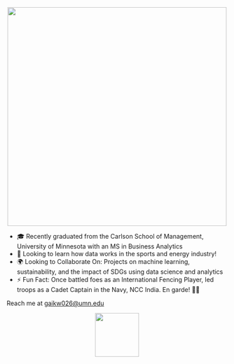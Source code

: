 <div id="header" align="center">
  <img src="https://user-images.githubusercontent.com/74038190/213760705-0d5bf320-4f43-4352-b74b-0889ae726bf7.gif" width="500"/>
</div>

- 🎓 Recently graduated from the Carlson School of Management, University of Minnesota with an MS in Business Analytics
- 🌱 Looking to learn how data works in the sports and energy industry!
- 🌍 Looking to Collaborate On: Projects on machine learning, sustainability, and the impact of SDGs using data science and analytics
- ⚡ Fun Fact: Once battled foes as an International Fencing Player, led troops as a Cadet Captain in the Navy, NCC India. En garde! 🤺⚓

Reach me at gaikw026@umn.edu

<div id="header" align="center">
  <a href="https://www.linkedin.com/in/pranjali-gaikwad3096/" target="_blank">
    <img src="https://user-images.githubusercontent.com/74038190/235294012-0a55e343-37ad-4b0f-924f-c8431d9d2483.gif" width="100"/>
  </a>
</div>
